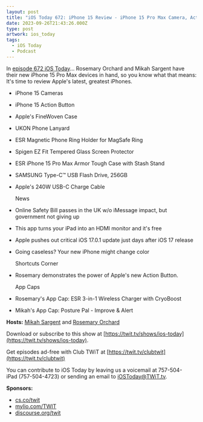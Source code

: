 ```yaml
---
layout: post
title: "iOS Today 672: iPhone 15 Review - iPhone 15 Pro Max Camera, Action Button, FineWoven Case"
date: 2023-09-26T21:43:26.000Z
type: post
artwork: ios_today
tags:
  - iOS Today
  - Podcast
---
```

In [episode 672 iOS Today](https://twit.tv/shows/ios-today/episodes/672)...
Rosemary Orchard and Mikah Sargent have their new iPhone 15 Pro Max devices in hand, so you know what that means: It's time to review Apple's latest, greatest iPhones.

*   iPhone 15 Cameras
*   iPhone 15 Action Button
*   Apple's FineWoven Case
*   UKON Phone Lanyard
*   ESR Magnetic Phone Ring Holder for MagSafe Ring
*   Spigen EZ Fit Tempered Glass Screen Protector
*   ESR iPhone 15 Pro Max Armor Tough Case with Stash Stand
*   SAMSUNG Type-C™ USB Flash Drive, 256GB
*   Apple's 240W USB-C Charge Cable  
      
    News
*   Online Safety Bill passes in the UK w/o iMessage impact, but government not giving up
*   This app turns your iPad into an HDMI monitor and it's free
*   Apple pushes out critical iOS 17.0.1 update just days after iOS 17 release
*   Going caseless? Your new iPhone might change color  
      
    Shortcuts Corner
*   Rosemary demonstrates the power of Apple's new Action Button.  
      
    App Caps
*   Rosemary's App Cap: ESR 3-in-1 Wireless Charger with CryoBoost
*   Mikah's App Cap: Posture Pal - Improve & Alert

**Hosts:** [Mikah Sargent](https://twit.tv/people/mikah-sargent) and [Rosemary Orchard](https://twit.tv/people/rosemary-orchard)

Download or subscribe to this show at [https://twit.tv/shows/ios-today](https://twit.tv/shows/ios-today).

Get episodes ad-free with Club TWiT at [https://twit.tv/clubtwit](https://twit.tv/clubtwit)

You can contribute to iOS Today by leaving us a voicemail at 757-504-iPad (757-504-4723) or sending an email to [iOSToday@TWiT.tv](mailto:iOSToday@TWiT.tv).

**Sponsors:**

*   [cs.co/twit](http://cs.co/twit)
*   [mylio.com/TWIT](http://mylio.com/TWIT)
*   [discourse.org/twit](http://discourse.org/twit)